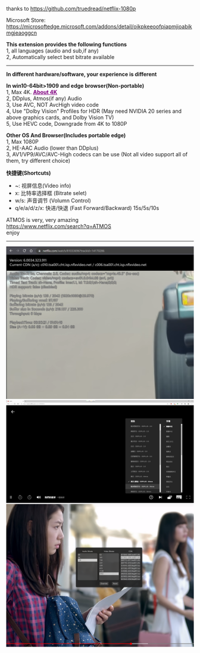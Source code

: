 thanks to https://github.com/truedread/netflix-1080p


Microsoft Store:  
https://microsoftedge.microsoft.com/addons/detail/oikpkeeoofpiapmjioabikmgjeaoggcn

**This extension provides the following functions**  
1, all languages (audio and sub,if any)   
2, Automatically select best bitrate available    
    
        
--------------------------------------------------------------------------------------


**In different hardware/software, your experience is different**  
    
  
**In win10-64bit>1909 and edge browser(Non-portable)**  
1, Max 4K.  [<font color=Purple><u>**About 4K**</u></font> ](https://help.netflix.com/zh-tw/node/13444)      
2, DDplus, Atmos(if any) Audio   
3, Use AVC, NOT AvcHigh video code   
4, Use "Dolby Vision" Profiles for HDR (May need NVIDIA 20 series and above graphics cards, and Dolby Vision TV)   
5, Use HEVC code, Downgrade from 4K to 1080P   
    
    
  
**Other OS And Browser(Includes portable edge)**  
1, Max 1080P   
2, HE-AAC Audio (lower than DDplus)   
3, AV1/VP9/AVC/AVC-High codecs can be use (Not all video support all of them, try different choice)
  

**快捷键(Shortcuts)**
- ~: 视屏信息(Video info)
- x: 比特率选择框 (Bitrate selet)
- w/s: 声音调节 (Volumn Control)
- q/e/a/d/z/x: 快进/快退 (Fast Forward/Backward) 15s/5s/10s
    
ATMOS is very, very amazing  
https://www.netflix.com/search?q=ATMOS  
enjoy
    
    
--------------------------------------------------------------------------------------
![image](./img/info.png)
![image](./img/subs.png)
![image](./img/rate.png)
